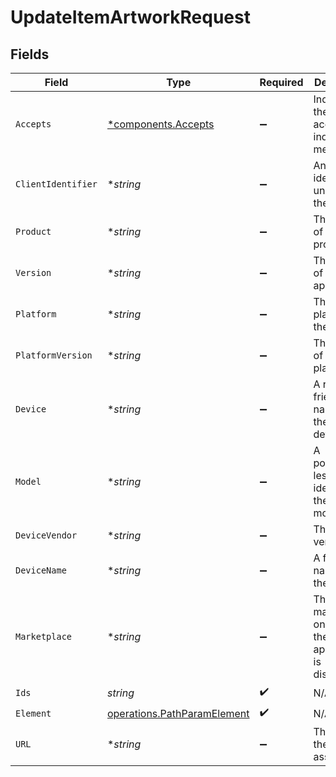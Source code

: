 # UpdateItemArtworkRequest


## Fields

| Field                                                                      | Type                                                                       | Required                                                                   | Description                                                                | Example                                                                    |
| -------------------------------------------------------------------------- | -------------------------------------------------------------------------- | -------------------------------------------------------------------------- | -------------------------------------------------------------------------- | -------------------------------------------------------------------------- |
| `Accepts`                                                                  | [*components.Accepts](../../models/components/accepts.md)                  | :heavy_minus_sign:                                                         | Indicates the client accepts the indicated media types                     |                                                                            |
| `ClientIdentifier`                                                         | **string*                                                                  | :heavy_minus_sign:                                                         | An opaque identifier unique to the client                                  | abc123                                                                     |
| `Product`                                                                  | **string*                                                                  | :heavy_minus_sign:                                                         | The name of the client product                                             | Plex for Roku                                                              |
| `Version`                                                                  | **string*                                                                  | :heavy_minus_sign:                                                         | The version of the client application                                      | 2.4.1                                                                      |
| `Platform`                                                                 | **string*                                                                  | :heavy_minus_sign:                                                         | The platform of the client                                                 | Roku                                                                       |
| `PlatformVersion`                                                          | **string*                                                                  | :heavy_minus_sign:                                                         | The version of the platform                                                | 4.3 build 1057                                                             |
| `Device`                                                                   | **string*                                                                  | :heavy_minus_sign:                                                         | A relatively friendly name for the client device                           | Roku 3                                                                     |
| `Model`                                                                    | **string*                                                                  | :heavy_minus_sign:                                                         | A potentially less friendly identifier for the device model                | 4200X                                                                      |
| `DeviceVendor`                                                             | **string*                                                                  | :heavy_minus_sign:                                                         | The device vendor                                                          | Roku                                                                       |
| `DeviceName`                                                               | **string*                                                                  | :heavy_minus_sign:                                                         | A friendly name for the client                                             | Living Room TV                                                             |
| `Marketplace`                                                              | **string*                                                                  | :heavy_minus_sign:                                                         | The marketplace on which the client application is distributed             | googlePlay                                                                 |
| `Ids`                                                                      | *string*                                                                   | :heavy_check_mark:                                                         | N/A                                                                        |                                                                            |
| `Element`                                                                  | [operations.PathParamElement](../../models/operations/pathparamelement.md) | :heavy_check_mark:                                                         | N/A                                                                        |                                                                            |
| `URL`                                                                      | **string*                                                                  | :heavy_minus_sign:                                                         | The url of the new asset.                                                  |                                                                            |